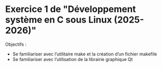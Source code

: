 # Exercice 1 de "Développement système en C sous Linux (2025-2026)"

Objectifs :
* Se familiariser avec l’utilitaire make et la création d’un fichier makefile
* Se familiariser avec l’utilisation de la librairie graphique Qt
